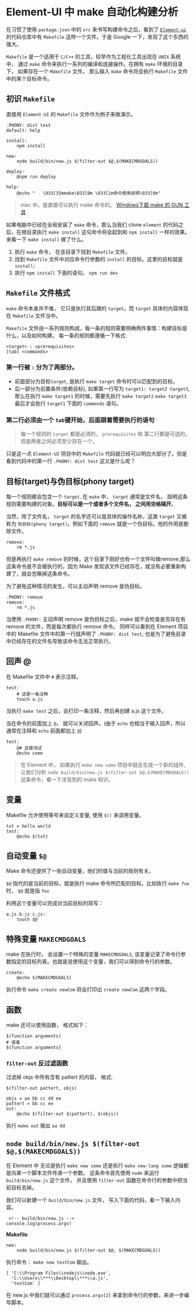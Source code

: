# Element-UI 中 make 自动化构建分析 
在习惯了使用 `package.json` 中的 `src` 来书写构建命令之后，看到了 [`Element-ui`](https://github.com/ElemeFE/element) 的代码仓库中有 `Makefile` 这样一个文件。于是
Google 一下，发现了这个东西的强大。

`Makefile` 是一个适用于 `C/C++` 的工具，较早作为工程化工具出现在 `UNIX` 系统中， 通过 `make` 命令来执行一系列的编译和连接操作。在拥有 `make` 环境的目录下， 如果存在一个 `Makefile` 文件。 那么输入 `make` 命令将会执行 `Makefile` 文件中的某个目标命令。

## 初识 `Makefile`

直接用 `Element-UI` 的 `Makefile` 文件作为例子来做演示。

```
.PHONY: dist test
default: help

install:
	npm install

new:
	node build/bin/new.js $(filter-out $@,$(MAKECMDGOALS))

deploy:
	@npm run deploy

help:
	@echo "   \033[35mmake\033[0m \033[1m命令使用说明\033[0m"
```
> mac 中，是直接可以执行 make 命令的。 [Windows下载 make 的 GUN 工具](http://gnuwin32.sourceforge.net/packages/make.htm) 

如果电脑中已经在全局安装了 `make` 命令，那么当我们 clone `element` 的代码之后，在根目录执行 `make install` 这句命令将会起到和 `npm install` 一样的效果。
来看一下 `make install` 做了什么。
 1. 执行 `make` 命令， 在该目录下找到 `Makefile` 文件。
 2. 找到 `Makefile` 文件中对应命令行参数的 `install` 的目标。这里的目标就是 `install:` 
 3. 执行 `npm install` 下面的语句。 `npm run dev`

 ## `Makefile` 文件格式
 `make` 命令本身并不难， 它只是执行其后跟的 `target`。而 `target` 具体的内容体现在 `Makefile` 文件当中。 

 `Makefile` 文件由一系列规则构成，每一条的规则需要明确两件事情：构建目标是什么，以及如何构建。 每一条的规则都遵循一下格式:

 ```
<target> : <prerequisites>
[tab] <commands>
 ``` 
### 第一行被 `:` 分为了两部分。

* 前面部分为目标`target`, 是执行 `make target` 命令时可以匹配到的目标。
* 后一部分为前置条件(依赖目标), 如果第一行写为 `target1: target2 target3`, 那么在执行 `make target1` 的时候，需要先执行 `make target2` `make target3` 最后才会执行 `target1` 下面的  `commonds` 语句。

### 第二行必须由一个 `tab`键开始，后面跟着需要执行的语句

> 每一个规则的 `target` 都是必须的， `prerequisites` 和 第二行都是可选的， 但是两者之间必须至少存在一个。

只是这一点 `Element-UI` 项目中的 `Makefile` 代码就已经可以明白大部分了。但是看到代码中的第一行 `.PHONY: dist test` 这又是什么呢？

## 目标(target)与伪目标(phony target)
每一个规则都会包含一个 `target`, 在 `make` 中， `target` 通常是文件名， 指明这条规则需要构建的对象。**目标可以是一个或者多个文件名， 之间用空格隔开**。

当然，除了文件名， `target` 的名字还可以是具体的操作名称，这类 `target` 又被称为 `伪目标(phony target)`。例如下面的 `remove` 就是一个伪目标。他的作用是删除文件。
```
remove:
	rm *.js
```
但是再执行 `make remove` 的时候，这个目录下刚好也有一个文件叫做remove,那么这条命令是不会被执行的，因为 Make 发现该文件已经存在，就没有必要重新构建了，就会忽略掉这条命令。

为了避免这种情况的发生，可以主动声明 remove 是伪目标。

```
.PHONY: remove
remove:
	rm *.js
```

当使用 `.PHONY:` 主动声明 remove 是伪目标之后，make 就不会检查是否存在有 remove 的文件，而是每次都执行 remove 命令。
同样可以看到在 Element 项目中的 Makefile 文件中的第一行就声明了 `.PHONY: dist test`, 也是为了避免目录中已经存在的文件名导致该命令无法正常执行。

## 回声 @ 
在 Makefile 文件中 `#` 表示注释。
```
test:
	# 这是一条注释
	touch a.js
```
当执行 `make test` 之后，会打印一条注释，然后再创建 a.js 这个文件。

当在命令的前面加上 `@`， 就可以关闭回声。(由于 `echo` 也相当于输入回声，所以通常在注释和 `echo` 前面都加上 `@`)
```
test:
	@# 这是测试
	@echo some
```

> 在 Element 中， 如果执行 `make new some` 项目中就会生成一个新的组件, 让我们分析 `node build/bin/new.js $(filter-out $@,$(MAKECMDGOALS))` 这条命令，看一下涉及到的 make 知识。

## 变量

Makefile 允许使用等号来自定义变量, 使用 `$()` 来调用变量。
```
txt = hello world
test: 
	@echo $(txt)
```

## 自动变量 `$@`
Make 命令还提供了一些自动变量，他们的值与当前的规则有关。

`$@` 指代的是当前的目标，就是执行 make 命令所匹配的目标。比如执行 `make foo` 时， `$@` 就是指 `foo`

利用这个变量可以完成对当前目标的简写：
```
a.js b.js c.js:
	touch $@
```

## 特殊变量 `MAKECMDGOALS`
make 在执行时， 会设置一个特殊的变量 `MAKECMDGOALS`, 该变量记录了命令行参数指定的目标列表。也就是说使用这个变量，我们可以得到命令行的参数。

```
create:
	@echo $(MAKECMDGOALS)
```
执行命令 `make create newCom`  将会打印出 `create newCom` 这两个字段。

## 函数 
make 还可以使用函数， 格式如下：
``` 
$(function arguments)
# 或者
${function arguments}
```
### `filter-out` 反过滤函数

过滤掉 objs 中所有含有 pattert 的内容， 格式: 

```$(filter-out pattert, objs)```

```
objs = aa bb cc dd ee 
pattert = bb cc ee 
out: 
	@echo $(filter-out $(pattert), $(objs))
```
执行 `make out` 输出 `aa dd`

## `node build/bin/new.js $(filter-out $@,$(MAKECMDGOALS))`
在 Element 中 无论是执行 `make new some` 还是执行 `make new-lang some` 逻辑都是向某一个脚本文件传递一个参数。 
这条命令首先使用 `node` 来运行 `build/bin/new.js` 这个文件， 并且使用 `filter-out` 函数在命令行的参数中把当前目标去掉。

我们可以新建一个 `build/bin/new.js` 文件， 写入下面的代码，看一下输入内容。

```
 <!-- build/bin/new.js -->
console.log(process.argv)
```

**Makefile**
```
new:
	node build/bin/new.js $(filter-out $@, $(MAKECMDGOALS))
```
执行命令： `make new testCom` 输出。

```
[ 'C:\\Program Files\\nodejs\\node.exe',
  'C:\\Users\\***\\Desktop\\***\\a.js',
  'testCom' ]
```
在 new.js 中我们就可以通过 `process.argv[2]` 来拿到命令行的参数，来进一步编写脚本。







